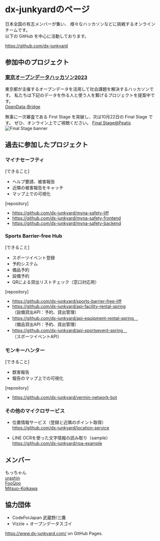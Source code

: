 # dx-junkyardのページ
日本全国の有志メンバーが集い、
様々なハッカソンなどに挑戦するオンラインチームです。  
以下の GitHub を中心に活動しております。

https://github.com/dx-junkyard


## 参加中のプロジェクト
### [東京オープンデータハッカソン2023](https://odhackathon.metro.tokyo.lg.jp/)  
東京都が主催するオープンデータを活用して社会課題を解決するハッカソンです。
私たちは下記のデータを作る人と使う人を繋げるプロジェクトを提案中です。  
[OpenData-Bridge](https://github.com/dx-junkyard/OpenDataHackathon2023)

無事に一次審査である First Stage を突破し、次は10月22日の Final Stage です。
ぜひ、オンライン上でご視聴ください。
[Final Stage@Peatix](https://odhackathon-tokyo-2023-final.peatix.com/)
![Final Stage banner](https://cdn.peatix.com/event/3702446/cover-PM1wnQRNqYpfOtrwaD6GgTanTu8Mt2eM.png)

## 過去に参加したプロジェクト

### マイナセーフティ
[できること]  
- ヘルプ要請、被害報告
- 近隣の被害報告をキャッチ
- マップ上での可視化

[repository]  
- https://github.com/dx-junkyard/myna-safety-liff
- https://github.com/dx-junkyard/myna-safety-frontend
- https://github.com/dx-junkyard/myna-safety-backend


### Sports Barrier-free Hub
[できること]  
- スポーツイベント登録
- 予約システム
- 備品予約
- 設備予約
- QRによる貸出リストチェック（窓口対応用）

[repository]  
- https://github.com/dx-junkyard/sports-barrier-free-liff
- https://github.com/dx-junkyard/api-facility-rental-spring  
（設備貸出API：予約、貸出管理）
- https://github.com/dx-junkyard/api-equipment-rental-spring　  
（備品貸出API：予約、貸出管理）
- https://github.com/dx-junkyard/api-sportsevent-spring　  
（スポーツイベントAPI）

### モンキーハンター
[できること]  
- 獣害報告
- 報告のマップ上での可視化

[repository]
- https://github.com/dx-junkyard/vermin-network-bot

### その他のマイクロサービス
- 位置情報サービス（登録と近隣のポイント取得）  
https://github.com/dx-junkyard/location-service

- LINE OCRを使った文字情報の読み取り（sample）  
https://github.com/dx-junkyard/rpa-example


## メンバー
もっちゃん  
[urashin](https://github.com/dx-junkyard)  
[FooQoo](https://github.com/FooQoo)  
[Mitsuo-Koikawa](https://github.com/Mitsuo-Koikawa)

## 協力団体
- CodeForJapan 武蔵野/三鷹  
- Vizzie + オープンデータスゴイ  

https://www.dx-junkyard.com/ on GitHub Pages.
